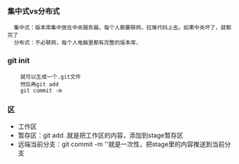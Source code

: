 ### 集中式vs分布式

      集中式：版本库集中放在中央服务器，每个人都要联网，拉推代码上去。如果中央坏了，就都完了
      分布式：不必联网，每个人电脑里都有完整的版本库，
### git init
        就可以生成一个.git文件
        然后再git add
        git commit -m
### 区
- 工作区
- 暂存区：git add .就是把工作区的内容，添加到stage暂存区
- 远端当前分支：git commit -m ''就是一次性，把stage里的内容推送到当前分支
